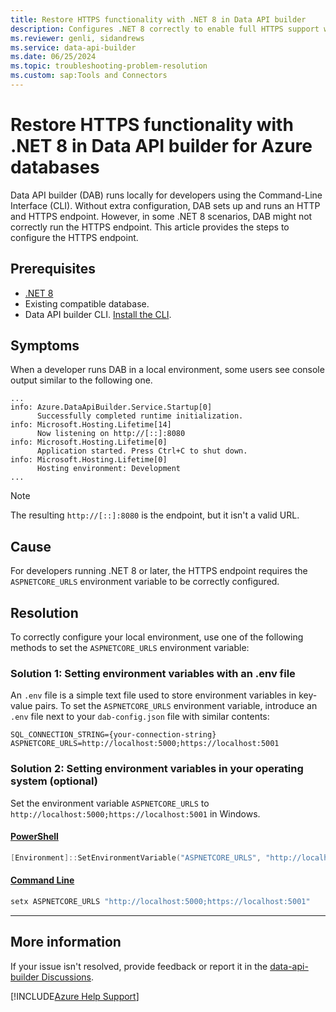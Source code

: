 ```yaml
---
title: Restore HTTPS functionality with .NET 8 in Data API builder
description: Configures .NET 8 correctly to enable full HTTPS support when using Data API builder for Azure databases.
ms.reviewer: genli, sidandrews
ms.service: data-api-builder
ms.date: 06/25/2024
ms.topic: troubleshooting-problem-resolution
ms.custom: sap:Tools and Connectors
---
```


# Restore HTTPS functionality with .NET 8 in Data API builder for Azure databases

Data API builder (DAB) runs locally for developers using the Command-Line Interface (CLI). Without extra configuration, DAB sets up and runs an HTTP and HTTPS endpoint. However, in some .NET 8 scenarios, DAB might not correctly run the HTTPS endpoint. This article provides the steps to configure the HTTPS endpoint.

## Prerequisites

- [.NET 8](https://dotnet.microsoft.com/download/dotnet/8.0)
- Existing compatible database.
- Data API builder CLI. [Install the CLI](/azure/data-api-builder/how-to-install-cli).

## Symptoms

When a developer runs DAB in a local environment, some users see console output similar to the following one.

```output
...
info: Azure.DataApiBuilder.Service.Startup[0]
      Successfully completed runtime initialization.
info: Microsoft.Hosting.Lifetime[14]
      Now listening on http://[::]:8080
info: Microsoft.Hosting.Lifetime[0]
      Application started. Press Ctrl+C to shut down.
info: Microsoft.Hosting.Lifetime[0]
      Hosting environment: Development
...
```

> [!NOTE]
> The resulting `http://[::]:8080` is the endpoint, but it isn't a valid URL.

## Cause

For developers running .NET 8 or later, the HTTPS endpoint requires the `ASPNETCORE_URLS` environment variable to be correctly configured.

## Resolution

To correctly configure your local environment, use one of the following methods to set the `ASPNETCORE_URLS` environment variable:

### Solution 1: Setting environment variables with an .env file

An `.env` file is a simple text file used to store environment variables in key-value pairs. To set the `ASPNETCORE_URLS` environment variable, introduce an `.env` file next to your `dab-config.json` file with similar contents:

```env
SQL_CONNECTION_STRING={your-connection-string}
ASPNETCORE_URLS=http://localhost:5000;https://localhost:5001
```

### Solution 2: Setting environment variables in your operating system (optional)

Set the environment variable `ASPNETCORE_URLS` to `http://localhost:5000;https://localhost:5001` in Windows.

#### [PowerShell](#tab/powershell)

```powershell
[Environment]::SetEnvironmentVariable("ASPNETCORE_URLS", "http://localhost:5000;https://localhost:5001", "User")
```

#### [Command Line](#tab/command-line)

```cmd
setx ASPNETCORE_URLS "http://localhost:5000;https://localhost:5001"
```

---

## More information

If your issue isn't resolved, provide feedback or report it in the [data-api-builder Discussions](https://github.com/azure/data-api-builder/discussions).

[!INCLUDE[Azure Help Support](../../includes/azure-help-support.md)]
